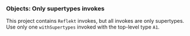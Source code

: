 ### Objects: Only supertypes invokes

This project contains `Reflekt` invokes, but all invokes are only supertypes. 
Use only one `withSupertypes` invoked with the top-level type `A1`.
